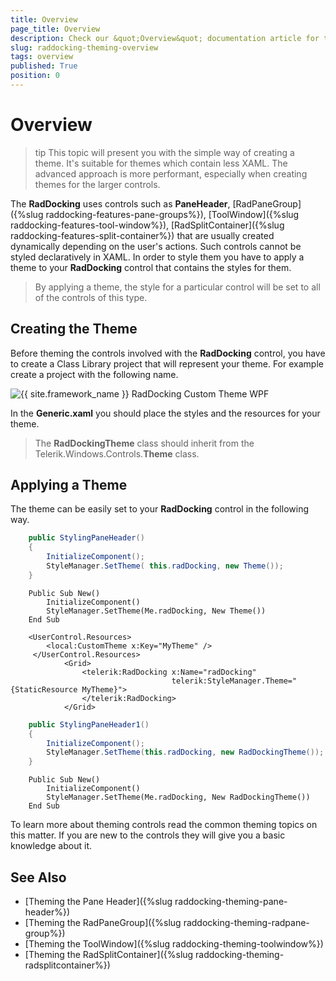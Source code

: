 ```yaml
---
title: Overview
page_title: Overview
description: Check our &quot;Overview&quot; documentation article for the RadDocking {{ site.framework_name }} control.
slug: raddocking-theming-overview
tags: overview
published: True
position: 0
---
```


# Overview

>tip This topic will present you with the simple way of creating a theme. It's suitable for themes which contain less XAML. The advanced approach is more performant, especially when creating themes for the larger controls.

The __RadDocking__ uses controls such as __PaneHeader__, [RadPaneGroup]({%slug raddocking-features-pane-groups%}), [ToolWindow]({%slug raddocking-features-tool-window%}), [RadSplitContainer]({%slug raddocking-features-split-container%}) that are usually created dynamically depending on the user's actions. Such controls cannot be styled declaratively in XAML. In order to style them you have to apply a theme to your __RadDocking__ control that contains the styles for them. 

>By applying a theme, the style for a particular control will be set to all of the controls of this type.

## Creating the Theme

Before theming the controls involved with the __RadDocking__ control, you have to create a Class Library project that will represent your theme. For example create a project with the following name.

![{{ site.framework_name }} RadDocking Custom Theme WPF](images/RadDocking_ThemingOverview_02.png)

In the __Generic.xaml__ you should place the styles and the resources for your theme.

>The __RadDockingTheme__ class should inherit from the Telerik.Windows.Controls.__Theme__ class.

## Applying a Theme

The theme can be easily set to your __RadDocking__ control in the following way.

```C#
	public StylingPaneHeader()
	{
	    InitializeComponent();
	    StyleManager.SetTheme( this.radDocking, new Theme());
	}
```
```VB.NET
	Public Sub New()
		InitializeComponent()
		StyleManager.SetTheme(Me.radDocking, New Theme())
	End Sub
```

```XAML
	<UserControl.Resources>
	    <local:CustomTheme x:Key="MyTheme" />
	 </UserControl.Resources>
	        <Grid>
	            <telerik:RadDocking x:Name="radDocking"
	                                telerik:StyleManager.Theme="{StaticResource MyTheme}">
	            </telerik:RadDocking>
	        </Grid>
```

```C#
	public StylingPaneHeader1()
	{
	    InitializeComponent();
	    StyleManager.SetTheme(this.radDocking, new RadDockingTheme());
	}
```
```VB.NET
	Public Sub New()
		InitializeComponent()
		StyleManager.SetTheme(Me.radDocking, New RadDockingTheme())
	End Sub
```

To learn more about theming controls read the common theming topics on this matter. If you are new to the controls they will give you a basic knowledge about it.

## See Also  
* [Theming the Pane Header]({%slug raddocking-theming-pane-header%})
* [Theming the RadPaneGroup]({%slug raddocking-theming-radpane-group%})
* [Theming the ToolWindow]({%slug raddocking-theming-toolwindow%})
* [Theming the RadSplitContainer]({%slug raddocking-theming-radsplitcontainer%})